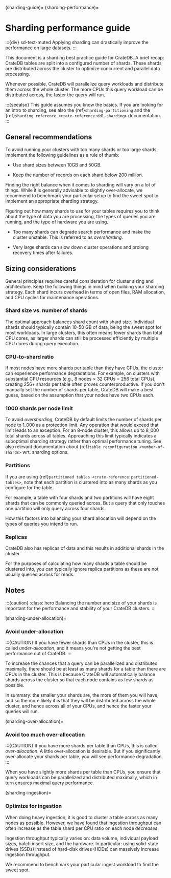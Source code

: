 (sharding-guide)=
(sharding-performance)=

# Sharding performance guide

:::{div} sd-text-muted
Applying sharding can drastically improve the performance on large datasets.
:::

This document is a sharding best practice guide for CrateDB.
A brief recap: CrateDB tables are split into a configured number of shards.
These shards are distributed across the cluster to optimize concurrent and
parallel data processing.

Whenever possible, CrateDB will parallelize query workloads and distribute them
across the whole cluster. The more CPUs this query workload can be distributed
across, the faster the query will run.

:::{seealso}
This guide assumes you know the basics.
If you are looking for an intro to sharding, see also the
{ref}`sharding-partitioning` and the
{ref}`sharding reference <crate-reference:ddl-sharding>` documentation.
:::


## General recommendations

To avoid running your clusters with too many shards or too large shards,
implement the following guidelines as a rule of thumb:

- Use shard sizes between 10GB and 50GB.

- Keep the number of records on each shard below 200 million.

Finding the right balance when it comes to sharding will vary on a lot of
things. While it is generally advisable to slightly over-allocate, we
recommend to benchmark your particular setup to find the sweet spot to
implement an appropriate sharding strategy.

Figuring out how many shards to use for your tables requires you to think about
the type of data you are processing, the types of queries you are running, and
the type of hardware you are using.

- Too many shards can degrade search performance and make the cluster unstable.
  This is referred to as _oversharding_.

- Very large shards can slow down cluster operations and prolong recovery times
  after failures.

## Sizing considerations

General principles requires careful consideration for cluster
sizing and architecture.
Keep the following things in mind when building your sharding strategy.
Each shard incurs overhead in terms of open files, RAM allocation, and CPU cycles
for maintenance operations.

### Shard size vs. number of shards

The optimal approach balances shard count with shard size. Individual shards should
typically contain 10-50 GB of data, being the sweet spot for most
workloads. In large clusters, this often means fewer shards than total CPU cores,
as larger shards can still be processed efficiently by multiple CPU cores during
query execution.

### CPU-to-shard ratio

If most nodes have more shards per table than they have CPUs, the cluster can
experience performance degradations.
For example, on clusters with substantial CPU resources (e.g., 8 nodes × 32 CPUs
= 256 total CPUs), creating 256+ shards per table often proves counterproductive.
If you don't manually set the number of shards per table, CrateDB will make a
best guess, based on the assumption that your nodes have two CPUs each.

### 1000 shards per node limit

To avoid _oversharding_, CrateDB by default limits the number of shards per node to
1_000 as a protection limit. Any operation that would exceed that limit
leads to an exception.
For an 8-node cluster, this allows up to 8_000 total shards across all tables.
Approaching this limit typically indicates a suboptimal sharding strategy rather
than optimal performance tuning. See also relevant documentation about
{ref}`table reconfiguration <number-of-shards>` wrt. sharding options.

### Partitions

If you are using {ref}`partitioned tables <crate-reference:partitioned-tables>`,
note that each partition is clustered into as many shards as you configure
for the table.

For example, a table with four shards and two partitions will have eight
shards that can be commonly queried across. But a query that only touches
one partition will only query across four shards.

How this factors into balancing your shard allocation will depend on the
types of queries you intend to run.

### Replicas

CrateDB also has replicas of data and this results in additional shards in
the cluster.

For the purposes of calculating how many shards a table should be clustered
into, you can typically ignore replica partitions as these are not usually
queried across for reads.


## Notes

:::{caution}
:class: hero
Balancing the number and size of your shards is important for the performance
and stability of your CrateDB clusters.
:::

(sharding-under-allocation)=
### Avoid under-allocation

:::{CAUTION}
If you have fewer shards than CPUs in the cluster, this is called
*under-allocation*, and it means you're not getting the best performance out
of CrateDB.
:::

To increase the chances that a query can be parallelized and distributed
maximally, there should be at least as many shards for a table than there are
CPUs in the cluster. This is because CrateDB will automatically balance shards
across the cluster so that each node contains as few shards as possible.

In summary: the smaller your shards are, the more of them you will have, and so
the more likely it is that they will be distributed across the whole cluster,
and hence across all of your CPUs, and hence the faster your queries will run.

(sharding-over-allocation)=
### Avoid too much over-allocation

:::{CAUTION}
If you have more shards per table than CPUs, this is called *over-allocation*. A
little over-allocation is desirable. But if you significantly over-allocate
your shards per table, you will see performance degradation.
:::

When you have slightly more shards per table than CPUs, you ensure that query
workloads can be parallelized and distributed maximally, which in turn ensures
maximal query performance.

(sharding-ingestion)=
### Optimize for ingestion

When doing heavy ingestion, it is
good to cluster a table across as many nodes as possible. However, [we have
found][we have found] that ingestion throughput can often increase as the table shard per CPU
ratio on each node *decreases*.

Ingestion throughput typically varies on: data volume, individual payload
sizes, batch insert size, and the hardware. In particular: using solid-state
drives (SSDs) instead of hard-disk drives (HDDs) can massively increase
ingestion throughput.

We recommend to benchmark your particular ingest workload to find the sweet
spot.

[we have found]: https://cratedb.com/blog/big-cluster-insights-ingesting

